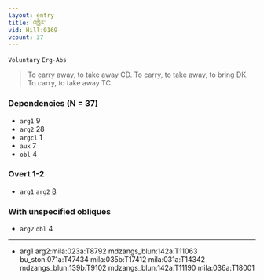 ```yaml
---
layout: entry
title: འཁྱེར་
vid: Hill:0169
vcount: 37
---
```

`Voluntary` `Erg-Abs`
> To carry away, to take away CD\.
 To carry, to take away, to bring DK\.
To carry, to take away TC\.

### Dependencies (N = 37)
* `arg1` 9
* `arg2` 28
* `argcl` 1
* `aux` 7
* `obl` 4


### Overt 1-2
* `arg1` `arg2` [8](#arg1-arg2)


### With unspecified obliques
* `arg2` `obl` 4

---
* <a name='arg1-arg2'>arg1 arg2</a>:mila:023a:T8792 mdzangs_blun:142a:T11063 bu_ston:071a:T47434 mila:035b:T17412 mila:031a:T14342 mdzangs_blun:139b:T9102 mdzangs_blun:142a:T11190 mila:036a:T18001
